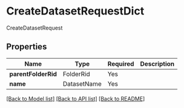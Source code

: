 # CreateDatasetRequestDict

CreateDatasetRequest

## Properties
| Name | Type | Required | Description |
| ------------ | ------------- | ------------- | ------------- |
**parentFolderRid** | FolderRid | Yes |  |
**name** | DatasetName | Yes |  |


[[Back to Model list]](../../../README.md#models-v2-link) [[Back to API list]](../../../README.md#documentation-for-api-endpoints) [[Back to README]](../../../README.md)
